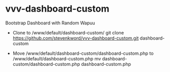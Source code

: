 # vvv-dashboard-custom
Bootstrap Dashboard with Random Wapuu

* Clone to /www/default/dashboard-custom/
git clone https://github.com/stevenkword/vvv-dashboard-custom.git dashboard-custom

* Move /www/default/dashboard-custom/dashboard-custom.php to /www/default/dashboard-custom.php
mv dashboard-custom/dashboard-custom.php dashboard-custom.php
